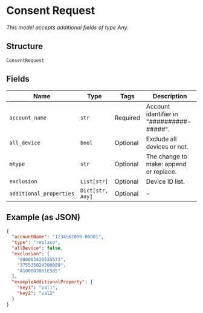 
# Consent Request

*This model accepts additional fields of type Any.*

## Structure

`ConsentRequest`

## Fields

| Name | Type | Tags | Description |
|  --- | --- | --- | --- |
| `account_name` | `str` | Required | Account identifier in "##########-#####". |
| `all_device` | `bool` | Optional | Exclude all devices or not. |
| `mtype` | `str` | Optional | The change to make: append or replace. |
| `exclusion` | `List[str]` | Optional | Device ID list. |
| `additional_properties` | `Dict[str, Any]` | Optional | - |

## Example (as JSON)

```json
{
  "accountName": "1234567890-00001",
  "type": "replace",
  "allDevice": false,
  "exclusion": [
    "980003420535573",
    "375535024300089",
    "A100003861E585"
  ],
  "exampleAdditionalProperty": {
    "key1": "val1",
    "key2": "val2"
  }
}
```

